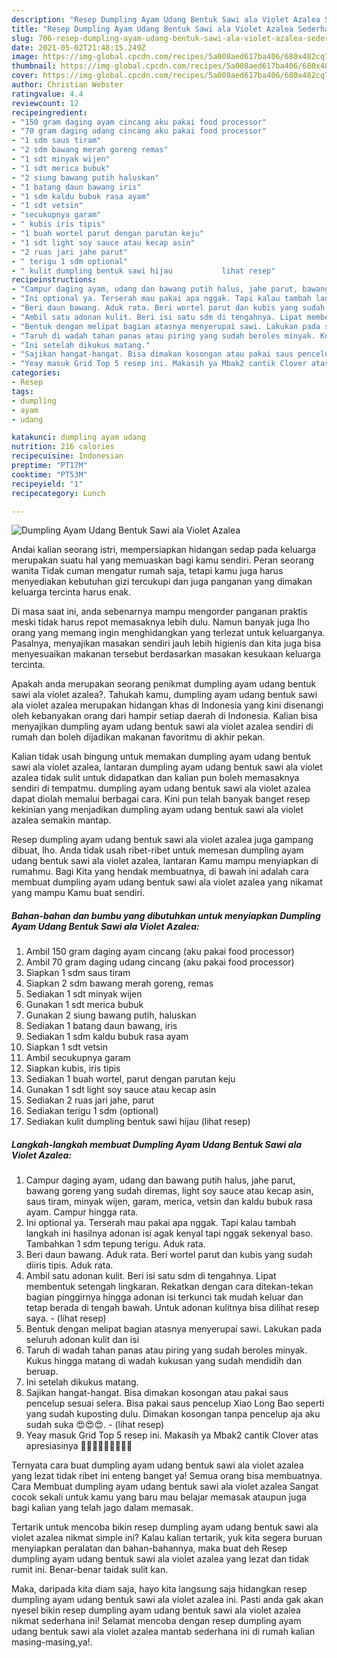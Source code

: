 ```yaml
---
description: "Resep Dumpling Ayam Udang Bentuk Sawi ala Violet Azalea Sederhana dan Mudah Dibuat"
title: "Resep Dumpling Ayam Udang Bentuk Sawi ala Violet Azalea Sederhana dan Mudah Dibuat"
slug: 706-resep-dumpling-ayam-udang-bentuk-sawi-ala-violet-azalea-sederhana-dan-mudah-dibuat
date: 2021-05-02T21:48:15.249Z
image: https://img-global.cpcdn.com/recipes/5a008aed617ba406/680x482cq70/dumpling-ayam-udang-bentuk-sawi-ala-violet-azalea-foto-resep-utama.jpg
thumbnail: https://img-global.cpcdn.com/recipes/5a008aed617ba406/680x482cq70/dumpling-ayam-udang-bentuk-sawi-ala-violet-azalea-foto-resep-utama.jpg
cover: https://img-global.cpcdn.com/recipes/5a008aed617ba406/680x482cq70/dumpling-ayam-udang-bentuk-sawi-ala-violet-azalea-foto-resep-utama.jpg
author: Christian Webster
ratingvalue: 4.4
reviewcount: 12
recipeingredient:
- "150 gram daging ayam cincang aku pakai food processor"
- "70 gram daging udang cincang aku pakai food processor"
- "1 sdm saus tiram"
- "2 sdm bawang merah goreng remas"
- "1 sdt minyak wijen"
- "1 sdt merica bubuk"
- "2 siung bawang putih haluskan"
- "1 batang daun bawang iris"
- "1 sdm kaldu bubuk rasa ayam"
- "1 sdt vetsin"
- "secukupnya garam"
- " kubis iris tipis"
- "1 buah wortel parut dengan parutan keju"
- "1 sdt light soy sauce atau kecap asin"
- "2 ruas jari jahe parut"
- " terigu 1 sdm optional"
- " kulit dumpling bentuk sawi hijau           lihat resep"
recipeinstructions:
- "Campur daging ayam, udang dan bawang putih halus, jahe parut, bawang goreng yang sudah diremas, light soy sauce atau kecap asin, saus tiram, minyak wijen, garam, merica, vetsin dan kaldu bubuk rasa ayam. Campur hingga rata."
- "Ini optional ya. Terserah mau pakai apa nggak. Tapi kalau tambah langkah ini hasilnya adonan isi agak kenyal tapi nggak sekenyal baso. Tambahkan 1 sdm tepung terigu. Aduk rata."
- "Beri daun bawang. Aduk rata. Beri wortel parut dan kubis yang sudah diiris tipis. Aduk rata."
- "Ambil satu adonan kulit. Beri isi satu sdm di tengahnya. Lipat membentuk setengah lingkaran. Rekatkan dengan cara ditekan-tekan bagian pinggirnya hingga adonan isi terkunci tak mudah keluar dan tetap berada di tengah bawah. Untuk adonan kulitnya bisa dilihat resep saya.           (lihat resep)"
- "Bentuk dengan melipat bagian atasnya menyerupai sawi. Lakukan pada seluruh adonan kulit dan isi"
- "Taruh di wadah tahan panas atau piring yang sudah beroles minyak. Kukus hingga matang di wadah kukusan yang sudah mendidih dan beruap."
- "Ini setelah dikukus matang."
- "Sajikan hangat-hangat. Bisa dimakan kosongan atau pakai saus pencelup sesuai selera. Bisa pakai saus pencelup Xiao Long Bao seperti yang sudah kuposting dulu. Dimakan kosongan tanpa pencelup aja aku sudah suka 😍😍😍.           (lihat resep)"
- "Yeay masuk Grid Top 5 resep ini. Makasih ya Mbak2 cantik Clover atas apresiasinya 🎉🎉🎉😘😘💖💕💖💕"
categories:
- Resep
tags:
- dumpling
- ayam
- udang

katakunci: dumpling ayam udang 
nutrition: 216 calories
recipecuisine: Indonesian
preptime: "PT17M"
cooktime: "PT53M"
recipeyield: "1"
recipecategory: Lunch

---
```



![Dumpling Ayam Udang Bentuk Sawi ala Violet Azalea](https://img-global.cpcdn.com/recipes/5a008aed617ba406/680x482cq70/dumpling-ayam-udang-bentuk-sawi-ala-violet-azalea-foto-resep-utama.jpg)

Andai kalian seorang istri, mempersiapkan hidangan sedap pada keluarga merupakan suatu hal yang memuaskan bagi kamu sendiri. Peran seorang  wanita Tidak cuman mengatur rumah saja, tetapi kamu juga harus menyediakan kebutuhan gizi tercukupi dan juga panganan yang dimakan keluarga tercinta harus enak.

Di masa  saat ini, anda sebenarnya mampu mengorder panganan praktis meski tidak harus repot memasaknya lebih dulu. Namun banyak juga lho orang yang memang ingin menghidangkan yang terlezat untuk keluarganya. Pasalnya, menyajikan masakan sendiri jauh lebih higienis dan kita juga bisa menyesuaikan makanan tersebut berdasarkan masakan kesukaan keluarga tercinta. 



Apakah anda merupakan seorang penikmat dumpling ayam udang bentuk sawi ala violet azalea?. Tahukah kamu, dumpling ayam udang bentuk sawi ala violet azalea merupakan hidangan khas di Indonesia yang kini disenangi oleh kebanyakan orang dari hampir setiap daerah di Indonesia. Kalian bisa menyajikan dumpling ayam udang bentuk sawi ala violet azalea sendiri di rumah dan boleh dijadikan makanan favoritmu di akhir pekan.

Kalian tidak usah bingung untuk memakan dumpling ayam udang bentuk sawi ala violet azalea, lantaran dumpling ayam udang bentuk sawi ala violet azalea tidak sulit untuk didapatkan dan kalian pun boleh memasaknya sendiri di tempatmu. dumpling ayam udang bentuk sawi ala violet azalea dapat diolah memalui berbagai cara. Kini pun telah banyak banget resep kekinian yang menjadikan dumpling ayam udang bentuk sawi ala violet azalea semakin mantap.

Resep dumpling ayam udang bentuk sawi ala violet azalea juga gampang dibuat, lho. Anda tidak usah ribet-ribet untuk memesan dumpling ayam udang bentuk sawi ala violet azalea, lantaran Kamu mampu menyiapkan di rumahmu. Bagi Kita yang hendak membuatnya, di bawah ini adalah cara membuat dumpling ayam udang bentuk sawi ala violet azalea yang nikamat yang mampu Kamu buat sendiri.

<!--inarticleads1-->

##### Bahan-bahan dan bumbu yang dibutuhkan untuk menyiapkan Dumpling Ayam Udang Bentuk Sawi ala Violet Azalea:

1. Ambil 150 gram daging ayam cincang (aku pakai food processor)
1. Ambil 70 gram daging udang cincang (aku pakai food processor)
1. Siapkan 1 sdm saus tiram
1. Siapkan 2 sdm bawang merah goreng, remas
1. Sediakan 1 sdt minyak wijen
1. Gunakan 1 sdt merica bubuk
1. Gunakan 2 siung bawang putih, haluskan
1. Sediakan 1 batang daun bawang, iris
1. Sediakan 1 sdm kaldu bubuk rasa ayam
1. Siapkan 1 sdt vetsin
1. Ambil secukupnya garam
1. Siapkan  kubis, iris tipis
1. Sediakan 1 buah wortel, parut dengan parutan keju
1. Gunakan 1 sdt light soy sauce atau kecap asin
1. Sediakan 2 ruas jari jahe, parut
1. Sediakan  terigu 1 sdm (optional)
1. Sediakan  kulit dumpling bentuk sawi hijau           (lihat resep)




<!--inarticleads2-->

##### Langkah-langkah membuat Dumpling Ayam Udang Bentuk Sawi ala Violet Azalea:

1. Campur daging ayam, udang dan bawang putih halus, jahe parut, bawang goreng yang sudah diremas, light soy sauce atau kecap asin, saus tiram, minyak wijen, garam, merica, vetsin dan kaldu bubuk rasa ayam. Campur hingga rata.
1. Ini optional ya. Terserah mau pakai apa nggak. Tapi kalau tambah langkah ini hasilnya adonan isi agak kenyal tapi nggak sekenyal baso. Tambahkan 1 sdm tepung terigu. Aduk rata.
1. Beri daun bawang. Aduk rata. Beri wortel parut dan kubis yang sudah diiris tipis. Aduk rata.
1. Ambil satu adonan kulit. Beri isi satu sdm di tengahnya. Lipat membentuk setengah lingkaran. Rekatkan dengan cara ditekan-tekan bagian pinggirnya hingga adonan isi terkunci tak mudah keluar dan tetap berada di tengah bawah. Untuk adonan kulitnya bisa dilihat resep saya. -           (lihat resep)
1. Bentuk dengan melipat bagian atasnya menyerupai sawi. Lakukan pada seluruh adonan kulit dan isi
1. Taruh di wadah tahan panas atau piring yang sudah beroles minyak. Kukus hingga matang di wadah kukusan yang sudah mendidih dan beruap.
1. Ini setelah dikukus matang.
1. Sajikan hangat-hangat. Bisa dimakan kosongan atau pakai saus pencelup sesuai selera. Bisa pakai saus pencelup Xiao Long Bao seperti yang sudah kuposting dulu. Dimakan kosongan tanpa pencelup aja aku sudah suka 😍😍😍. -           (lihat resep)
1. Yeay masuk Grid Top 5 resep ini. Makasih ya Mbak2 cantik Clover atas apresiasinya 🎉🎉🎉😘😘💖💕💖💕




Ternyata cara buat dumpling ayam udang bentuk sawi ala violet azalea yang lezat tidak ribet ini enteng banget ya! Semua orang bisa membuatnya. Cara Membuat dumpling ayam udang bentuk sawi ala violet azalea Sangat cocok sekali untuk kamu yang baru mau belajar memasak ataupun juga bagi kalian yang telah jago dalam memasak.

Tertarik untuk mencoba bikin resep dumpling ayam udang bentuk sawi ala violet azalea nikmat simple ini? Kalau kalian tertarik, yuk kita segera buruan menyiapkan peralatan dan bahan-bahannya, maka buat deh Resep dumpling ayam udang bentuk sawi ala violet azalea yang lezat dan tidak rumit ini. Benar-benar taidak sulit kan. 

Maka, daripada kita diam saja, hayo kita langsung saja hidangkan resep dumpling ayam udang bentuk sawi ala violet azalea ini. Pasti anda gak akan nyesel bikin resep dumpling ayam udang bentuk sawi ala violet azalea nikmat sederhana ini! Selamat mencoba dengan resep dumpling ayam udang bentuk sawi ala violet azalea mantab sederhana ini di rumah kalian masing-masing,ya!.

